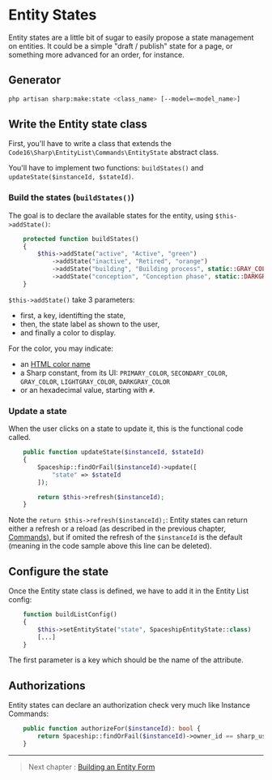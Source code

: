 # Entity States

Entity states are a little bit of sugar to easily propose a state management on entities. It could be a simple "draft / publish" state for a page, or something more advanced for an order, for instance.

## Generator

```sh
php artisan sharp:make:state <class_name> [--model=<model_name>]
```

## Write the Entity state class

First, you'll have to write a class that extends the `Code16\Sharp\EntityList\Commands\EntityState` abstract class.

You'll have to implement two functions: `buildStates()` and `updateState($instanceId, $stateId)`.


### Build the states (`buildStates()`)

The goal is to declare the available states for the entity, using `$this->addState()`:

```php
    protected function buildStates()
    {
        $this->addState("active", "Active", "green")
            ->addState("inactive", "Retired", "orange")
            ->addState("building", "Building process", static::GRAY_COLOR)
            ->addState("conception", "Conception phase", static::DARKGRAY_COLOR);
    }
```

`$this->addState()` take 3 parameters:

- first, a key, identifting the state,
- then, the state label as shown to the user,
- and finally a color to display.

For the color, you may indicate:

- an [HTML color name](https://www.w3schools.com/colors/colors_names.asp)
- a Sharp constant, from its UI: `PRIMARY_COLOR`, `SECONDARY_COLOR`, `GRAY_COLOR`, `LIGHTGRAY_COLOR`, `DARKGRAY_COLOR`
- or an hexadecimal value, starting with `#`.


### Update a state

When the user clicks on a state to update it, this is the functional code called.

```php
    public function updateState($instanceId, $stateId)
    {
        Spaceship::findOrFail($instanceId)->update([
            "state" => $stateId
        ]);

        return $this->refresh($instanceId);
    }
```

Note the `return $this->refresh($instanceId);`: Entity states can return either a refresh or a reload (as described in the previous chapter, [Commands](commands.md)), but if omited the refresh of the `$instanceId` is the default (meaning in the code sample above this line can be deleted).


## Configure the state

Once the Entity state class is defined, we have to add it in the Entity List config:

```php
    function buildListConfig()
    {
        $this->setEntityState("state", SpaceshipEntityState::class)
        [...]
    }
```

The first parameter is a key which should be the name of the attribute.


## Authorizations

Entity states can declare an authorization check very much like Instance Commands:

```php
    public function authorizeFor($instanceId): bool {
        return Spaceship::findOrFail($instanceId)->owner_id == sharp_user()->id;
    }
```

---

> Next chapter : [Building an Entity Form](building-entity-form.md)
